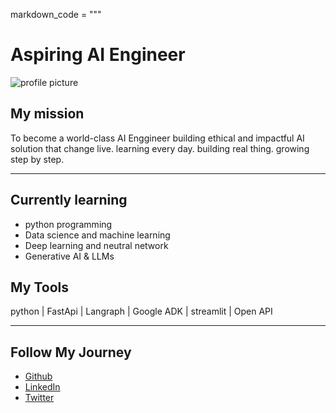 markdown_code = """

# Aspiring AI Engineer

<!-- to add an image -->
![profile picture]()

## My mission

To become a world-class AI Enggineer building ethical and impactful AI solution that change live.
learning every day. building real thing. growing step by step.

---

## Currently learning

- python programming
- Data science and machine learning
- Deep learning and neutral network
- Generative AI & LLMs



## My Tools

python | FastApi |  Langraph | Google ADK | streamlit | Open API

---

## Follow My Journey

- [Github]()
- [LinkedIn]()
- [Twitter]()